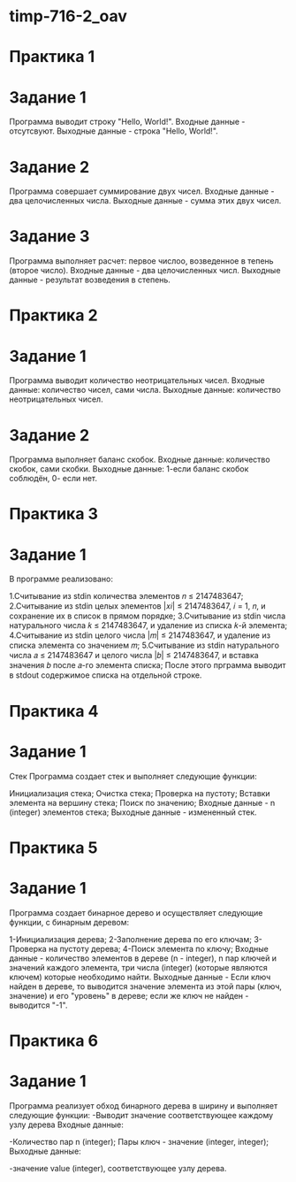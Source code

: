 # timp-716-2_oav
#  Практика 1
#   Задание 1
 Программа выводит строку "Hello, World!". Входные данные - отсутсвуют. Выходные данные - строка "Hello, World!".
#   Задание 2
 Программа совершает суммирование двух чисел. Входные данные - два целочисленных числа. Выходные данные - сумма этих двух чисел.
#   Задание 3
 Программа выполняет расчет: первое числоо, возведенное в тепень (второе число). Входные данные - два целочисленных числ. Выходные данные - результат возведения в степень.
# Практика 2
#  Задание 1
 Программа выводит количество неотрицательных чисел. Входные данные: количество чисел, сами числа. Выходные данные: количество неотрицательных чисел.
#  Задание 2
 Программа выполняет баланс скобок. Входные данные: количество скобок, сами скобки. Выходные данные: 1-если баланс скобок соблюдён, 0- если нет.
# Практика 3
#  Задание 1
 В программе реализовано:

1.Считывание из stdin количества элементов 𝑛 ≤ 2147483647;
2.Считывание из stdin целых элементов |𝑥𝑖| ≤ 2147483647, 𝑖 = 1, 𝑛, и сохранение их в список в прямом порядке;
3.Считывание из stdin числа натурального числа 𝑘 ≤ 2147483647, и удаление из списка 𝑘-й элемента;
4.Считывание из stdin целого числа |𝑚| ≤ 2147483647, и удаление из списка элемента со значением 𝑚;
5.Считывание из stdin натурального числа 𝑎 ≤ 2147483647 и целого числа |𝑏| ≤ 2147483647, и вставка значения 𝑏 после 𝑎-го элемента списка;
После этого прграмма выводит в stdout содержимое списка на отдельной строке.
# Практика 4
# Задание 1
  Стек Программа создает стек и выполняет следующие функции:

Инициализация стека;
Очистка стека;
Проверка на пустоту;
Вставки элемента на вершину стека;
Поиск по значению; Входные данные - n (integer) элементов стека; Выходные данные - измененный стек.
# Практика 5
# Задание 1
 Программа создает бинарное дерево и осуществляет следующие функции, с бинарным деревом:

1-Инициализация дерева;
2-Заполнение дерева по его ключам;
3-Проверка на пустоту дерева;
4-Поиск элемента по ключу; Входные данные - количество элементов в дереве (n - integer), n пар ключей и значений каждого элемента, три числа (integer) (которые являются ключем) которые необходимо найти. Выходные данные - Если ключ найден в дереве, то выводится значение элемента из этой пары (ключ, значение) и его "уровень" в дереве; если же ключ не найден - выводится "-1".
# Практика 6
# Задание 1
 Программа реализует обход бинарного дерева в ширину и выполняет следующие функции:
-Выводит значение соответствующее каждому узлу дерева
Входные данные:

-Количество пар n (integer); Пары ключ - значение (integer, integer);
Выходные данные:

-значение value (integer), соответствующее узлу дерева.

